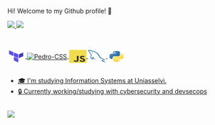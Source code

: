 Hi! Welcome to my Github profile! 👋

<div>
  <a href="https://github.com/PedroSouza2001">
  <img height="140em" src="https://github-readme-stats.vercel.app/api?username=PedrooSouzaa&show_icons=true&theme=white&include_all_commits=true&count_private=true"/>    
  <img height="140em" src="https://github-readme-stats.vercel.app/api/top-langs/?username=PedrooSouzaa&layout=compact"/>
   
  
##  
</div>

<div style="display: inline_block"><br>
<img align="center" alt="Pedro-CSS" height="30" width="40" src="https://raw.githubusercontent.com/devicons/devicon/master/icons/terraform/terraform-original.svg">
<img align="center" alt="Pedro-CSS" height="30" width="40" src="https://user-images.githubusercontent.com/25181517/183896132-54262f2e-6d98-41e3-8888-e40ab5a17326.png">
<img align="center" alt="Pedro-CSS" height="30" width="40" src="https://raw.githubusercontent.com/devicons/devicon/master/icons/javascript/javascript-original.svg">
<img align="center" alt="Pedro-CSS" height="30" width="40" src="https://raw.githubusercontent.com/devicons/devicon/master/icons/mysql/mysql-original.svg">
<img align="center" alt="Pedro-CSS" height="30" width="40" src="https://raw.githubusercontent.com/devicons/devicon/master/icons/python/python-original.svg">




  
  
</div>

## 

- 🎓 I'm studying Information Systems at Uniasselvi.
- 🔒 Currently working/studying with cybersecurity and devsecops

  
##
<a href="https://www.linkedin.com/in/pedro-miguel-de-souza-a0185719a/" target="_blank"><img src="https://img.shields.io/badge/-LinkedIn-%230077B5?style=for-the-badge&logo=linkedin&logoColor=white" target="_blank"></a> 
  

 

